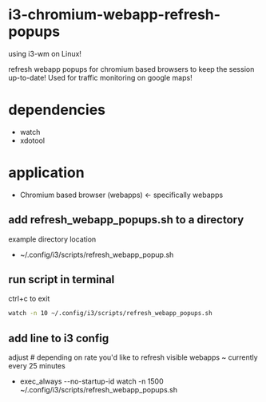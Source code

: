 # i3-chromium-webapp-refresh-popups
using i3-wm on Linux!

refresh webapp popups for chromium based browsers to keep the session up-to-date! Used for traffic monitoring on google maps!

# dependencies
* watch
* xdotool

# application
* Chromium based browser (webapps) <- specifically webapps

## add refresh_webapp_popups.sh to a directory
example directory location

* ~/.config/i3/scripts/refresh_webapp_popup.sh

## run script in terminal

ctrl+c to exit

```sh
watch -n 10 ~/.config/i3/scripts/refresh_webapp_popups.sh
```

## add line to i3 config
adjust # depending on rate you'd like to refresh visible webapps ~ currently every 25 minutes

* exec_always --no-startup-id watch -n 1500 ~/.config/i3/scripts/refresh_webapp_popups.sh
